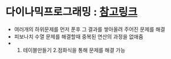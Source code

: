 # 다이나믹프로그래밍 : [참고링크](https://www.youtube.com/watch?v=5leTtB3PQu0)

- 여러개의 하위문제를 먼저 푼후 그 결과를 쌓아올려 주어진 문제를 해결
- 피보나치 수열 문제를 해결할때 중복된 연산의 과정을 없애줌
- 1. 테이블만들기 2.점화식을 통해 문제를 해결 가능
